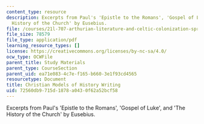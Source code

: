 ```yaml
---
content_type: resource
description: Excerpts from Paul's 'Epistle to the Romans', 'Gospel of Luke', and 'The
  History of the Church' by Eusebius.
file: /courses/21l-707-arthurian-literature-and-celtic-colonization-spring-2005/72560db9715d1878a0430f62a52bcf58_5_chris_mod_hist.pdf
file_size: 78579
file_type: application/pdf
learning_resource_types: []
license: https://creativecommons.org/licenses/by-nc-sa/4.0/
ocw_type: OCWFile
parent_title: Study Materials
parent_type: CourseSection
parent_uid: ea71e083-4c7e-f165-b660-3e1f93cd4565
resourcetype: Document
title: Christian Models of History Writing
uid: 72560db9-715d-1878-a043-0f62a52bcf58
---
```

Excerpts from Paul's 'Epistle to the Romans', 'Gospel of Luke', and 'The History of the Church' by Eusebius.
